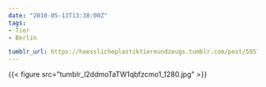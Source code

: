 ```yaml
---
date: "2010-05-13T13:38:00Z"
tags:
- Tier
- Berlin

tumblr_url: https://haesslicheplastiktiereundzeugs.tumblr.com/post/595717029
---
```

{{< figure src="tumblr_l2ddmoTaTW1qbfzcmo1_1280.jpg" >}}
